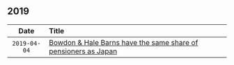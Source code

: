 ## 2019
| Date | Title |
| :---: | :--- |
| `2019-04-04` | [Bowdon & Hale Barns have the same share of pensioners as Japan](http://www.trafforddatalab.io/charticles/2019-04-04-old-age-dependency-ratio/) |